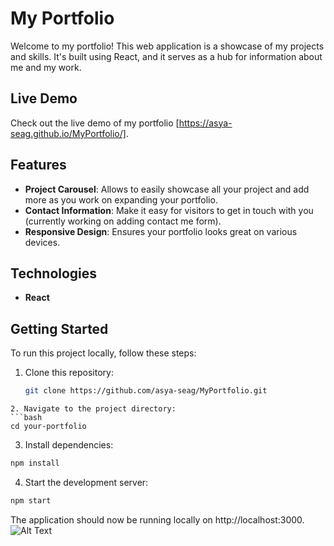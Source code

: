 # My Portfolio

Welcome to my portfolio! This web application is a showcase of my projects and skills. It's built using React, and it serves as a hub for information about me and my work.


## Live Demo

Check out the live demo of my portfolio [https://asya-seag.github.io/MyPortfolio/].

## Features

- **Project Carousel**: Allows to easily showcase all your project and add more as you work on expanding your portfolio.
- **Contact Information**: Make it easy for visitors to get in touch with you (currently working on adding contact me form).
- **Responsive Design**: Ensures your portfolio looks great on various devices.

## Technologies

- **React**


## Getting Started

To run this project locally, follow these steps:

1. Clone this repository:

   ```bash
   git clone https://github.com/asya-seag/MyPortfolio.git
  ```
2. Navigate to the project directory:
  ```bash
  cd your-portfolio
  ```

3. Install dependencies:
  ```bash
  npm install
  ```

4. Start the development server:
  ```bash
  npm start
  ```
  
  The application should now be running locally on http://localhost:3000.
![Alt Text](https://github.com/asya-seag/MyPortfolio/blob/master/screenshots/Screenshots)








